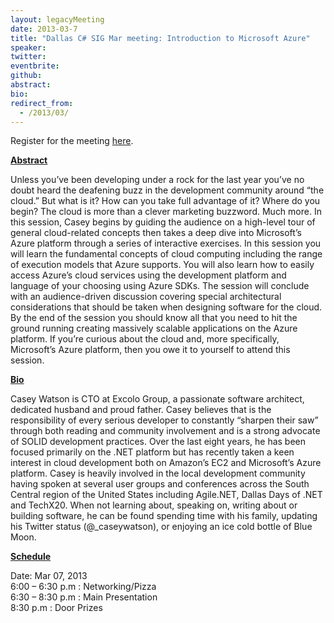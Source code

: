 ```yaml
---
layout: legacyMeeting
date: 2013-03-7
title: "Dallas C# SIG Mar meeting: Introduction to Microsoft Azure"
speaker:
twitter:
eventbrite:
github:
abstract:
bio:
redirect_from:
  - /2013/03/
---
```


<p>Register for the meeting <a href="https://www.eventbrite.com/event/5496267484#">here</a>.</p>
<p><strong><strong><span style="text-decoration: underline;">Abstract</span></strong></strong></p>
<p>Unless you&#8217;ve been developing under a rock for the last year you&#8217;ve no doubt heard the deafening buzz in the development community around &#8220;the cloud.&#8221; But what is it? How can you take full advantage of it? Where do you begin? The cloud is more than a clever marketing buzzword. Much more. In this session, Casey begins by guiding the audience on a high-level tour of general cloud-related concepts then takes a deep dive into Microsoft&#8217;s Azure platform through a series of interactive exercises. In this session you will learn the fundamental concepts of cloud computing including the range of execution models that Azure supports. You will also learn how to easily access Azure&#8217;s cloud services using the development platform and language of your choosing using Azure SDKs. The session will conclude with an audience-driven discussion covering special architectural considerations that should be taken when designing software for the cloud. By the end of the session you should know all that you need to hit the ground running creating massively scalable applications on the Azure platform. If you&#8217;re curious about the cloud and, more specifically, Microsoft&#8217;s Azure platform, then you owe it to yourself to attend this session.</p>
<p><strong><span style="text-decoration: underline;">Bio</span></strong></p>
<p>Casey Watson is CTO at Excolo Group, a passionate software architect, dedicated husband and proud father. Casey believes that is the responsibility of every serious developer to constantly &#8220;sharpen their saw&#8221; through both reading and community involvement and is a strong advocate of SOLID development practices. Over the last eight years, he has been focused primarily on the .NET platform but has recently taken a keen interest in cloud development both on Amazon&#8217;s EC2 and Microsoft&#8217;s Azure platform. Casey is heavily involved in the local development community having spoken at several user groups and conferences across the South Central region of the United States including Agile.NET, Dallas Days of .NET and TechX20. When not learning about, speaking on, writing about or building software, he can be found spending time with his family, updating his Twitter status (@_caseywatson), or enjoying an ice cold bottle of Blue Moon.</p>
<p><strong><span style="text-decoration: underline;">Schedule</span></strong></p>
<p>Date: Mar 07, 2013<br />
6:00 &#8211; 6:30 p.m : Networking/Pizza<br />
6:30 &#8211; 8:30 p.m : Main Presentation<br />
8:30 p.m : Door Prizes</p>

